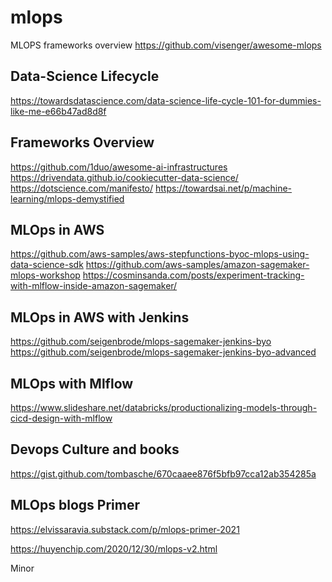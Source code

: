 # mlops
MLOPS frameworks overview
https://github.com/visenger/awesome-mlops

## Data-Science Lifecycle

https://towardsdatascience.com/data-science-life-cycle-101-for-dummies-like-me-e66b47ad8d8f

## Frameworks Overview

https://github.com/1duo/awesome-ai-infrastructures
https://drivendata.github.io/cookiecutter-data-science/
https://dotscience.com/manifesto/
https://towardsai.net/p/machine-learning/mlops-demystified

## MLOps in AWS
https://github.com/aws-samples/aws-stepfunctions-byoc-mlops-using-data-science-sdk
https://github.com/aws-samples/amazon-sagemaker-mlops-workshop
https://cosminsanda.com/posts/experiment-tracking-with-mlflow-inside-amazon-sagemaker/

## MLOps in AWS with Jenkins
https://github.com/seigenbrode/mlops-sagemaker-jenkins-byo
https://github.com/seigenbrode/mlops-sagemaker-jenkins-byo-advanced

## MLOps with Mlflow
https://www.slideshare.net/databricks/productionalizing-models-through-cicd-design-with-mlflow


## Devops Culture and books
https://gist.github.com/tombasche/670caaee876f5bfb97cca12ab354285a

## MLOps blogs Primer
https://elvissaravia.substack.com/p/mlops-primer-2021

https://huyenchip.com/2020/12/30/mlops-v2.html

Minor
